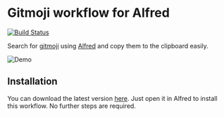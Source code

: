# Gitmoji workflow for Alfred

[![Build Status](https://travis-ci.org/leolabs/alfred-gitmoji.svg?branch=master)](https://travis-ci.org/leolabs/alfred-gitmoji)

Search for [gitmoji](https://gitmoji.carloscuesta.me/) using
[Alfred](https://www.alfredapp.com/) and copy them to the clipboard easily.

![Demo](https://i.imgur.com/ADdea9w.gif)

## Installation
You can download the latest version [here](https://github.com/leolabs/alfred-gitmoji/releases/latest).
Just open it in Alfred to install this workflow. No further steps are required.
